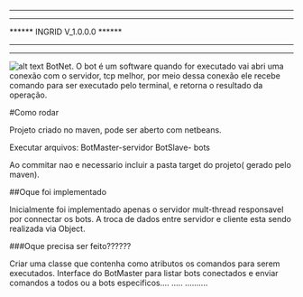 *******************************************************************
******                                                       ******
******               INGRID   V_1.0.0.0                      ******
******                                                       ******
*******************************************************************
![alt text](https://media.istockphoto.com/vectors/botnet-architecture-hacker-botmaster-use-computer-zombies-bot-with-vector-id898278062?s=2048x2048)
BotNet.
O bot é um software quando for executado vai abri uma conexão com o servidor, tcp melhor, por meio dessa conexão ele recebe comando para ser executado pelo terminal, e retorna o resultado da operação.

#Como rodar

Projeto criado no maven, pode ser aberto com netbeans.

Executar arquivos:
  BotMaster-servidor
  BotSlave- bots
  
Ao commitar nao e necessario incluir a pasta target do projeto( gerado pelo maven).

##Oque foi implementado

Inicialmente foi implementado apenas o servidor mult-thread responsavel por connectar os bots.
A troca de dados entre servidor e cliente esta sendo realizada via Object.

###Oque precisa ser feito??????

Criar uma classe que contenha como atributos os comandos para serem executados.
Interface do BotMaster para listar bots conectados e enviar comandos a todos ou a bots especificos....
.....
..........
